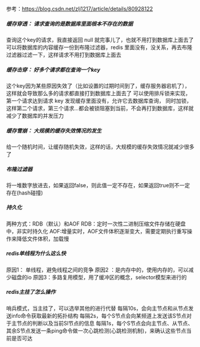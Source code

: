 参考：https://blog.csdn.net/zlj1217/article/details/80928122

##### 缓存穿透： 请求查询的是数据库里面根本不存在的数据
查询这个key的请求，我直接返回 null 就完事儿了，也就不用打到数据库上面去了
可以将数据库的内容缓存一份到布隆过滤器，redis 里面没有，没关系，再去布隆过滤器过滤一下，这样请求不用打到数据库上面去 

##### 缓存击穿： 好多个请求都在查询一个key
这个key因为某些原因失效了（比如设置的过期时间到了，缓存服务器宕机了），
这样就会导致那么多的请求都直接打到数据库上面去了
可以使用排斥锁来实现，第一个请求达到请求 key 发现缓存里面没有，允许它去数据库查询，
同时加锁，这样第二个请求，第三个请求…都会被锁阻塞到当前，不会再打到数据库，这样就减少了数据库的并发压力 

##### 缓存雪崩： 大规模的缓存失效情况的发生
给一个随机时间，让缓存随机失效，这样的话，大规模的缓存失效情况就减少很多了

##### 布隆过滤器
将一堆数字放进去，如果返回false，则此值一定不存在，如果返回true则不一定存在(hash碰撞)

##### 持久化
两种方式：RDB（默认）和AOF
RDB：定时一次性二进制压缩文件存储在硬盘中，非实时持久化
AOF:增量实时，AOF文件体积逐渐变大，需要定期执行重写操作来降低文件体积，加载慢

##### redis单线程为什么这么快
原因1： 单线程，避免线程之间的竞争
原因2 ：是内存中的，使用内存的，可以减少磁盘的io
原因3：多路复用模型，用了缓冲区的概念，selector模型来进行的

##### redis主挂了怎么操作
哨兵模式，当主挂了，可以选举其他的进行代替
每隔10s，会向主节点和从节点发送info命令获取最新的拓扑结构
每隔2s，每个S节点会向某频道上发送该S节点对于主节点的判断以及当前Sl节点的信息
每隔1s，每个S节点会向主节点、从节点、其余S节点发送一条ping命令做一次心跳检测(心跳检测机制)，来确认这些节点当前是否可达
